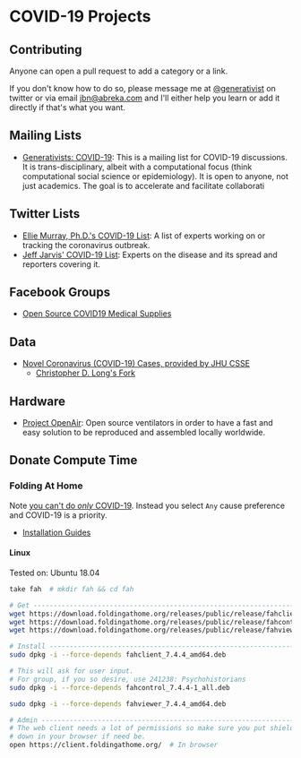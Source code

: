 # COVID-19 Projects

## Contributing

Anyone can open a pull request to add a category or a link.

If you don't know how to do so, please message me at
[@generativist](https://twitter.com/generativist) on twitter or
via email [jbn@abreka.com](mailto:jbn@abreka.com) and I'll either
help you learn or add it directly if that's what you want.

## Mailing Lists

- [Generativists: COVID-19](http://generativists.com/postorius/lists/covid-19.generativists.com/): This is a mailing list for COVID-19 discussions. It is trans-disciplinary, albeit with a computational focus (think computational social science or epidemiology). It is open to anyone, not just academics. The goal is to accelerate and facilitate collaborati

## Twitter Lists

- [Ellie Murray, Ph.D.'s COVID-19 List](https://twitter.com/i/lists/1220869298631200769): A list of experts working on or tracking the coronavirus outbreak.  
- [Jeff Jarvis' COVID-19 List](https://twitter.com/i/lists/1237834151694303234): Experts on the disease and its spread and reporters covering it.

## Facebook Groups

- [Open Source COVID19 Medical Supplies](https://www.facebook.com/groups/670932227050506/)

## Data

- [Novel Coronavirus (COVID-19) Cases, provided by JHU CSSE](https://github.com/CSSEGISandData/COVID-19)
	- [Christopher D. Long's Fork](https://github.com/octonion/COVID-19)

## Hardware

- [Project OpenAir](https://www.projectopenair.org/): Open source ventilators in order to have a fast and easy solution to be reproduced and assembled locally worldwide.

## Donate Compute Time

### Folding At Home

Note [you can't do *only* COVID-19](https://foldingforum.org/viewtopic.php?f=24&t=32463).
Instead you select `Any` cause preference and COVID-19 is a priority.

- [Installation Guides](https://foldingathome.org/support/faq/installation-guides/)

#### Linux

Tested on: Ubuntu 18.04

```bash
take fah  # mkdir fah && cd fah

# Get -------------------------------------------------------------------------
wget https://download.foldingathome.org/releases/public/release/fahclient/debian-testing-64bit/v7.4/fahclient_7.4.4_amd64.deb
wget https://download.foldingathome.org/releases/public/release/fahcontrol/debian-testing-64bit/v7.4/fahcontrol_7.4.4-1_all.deb
wget https://download.foldingathome.org/releases/public/release/fahviewer/debian-testing-64bit/v7.4/fahviewer_7.4.4_amd64.deb

# Install ---------------------------------------------------------------------
sudo dpkg -i --force-depends fahclient_7.4.4_amd64.deb

# This will ask for user input.
# For group, if you so desire, use 241238: Psychohistorians
sudo dpkg -i --force-depends fahcontrol_7.4.4-1_all.deb

sudo dpkg -i --force-depends fahviewer_7.4.4_amd64.deb

# Admin ----------------------------------------------------------------------
# The web client needs a lot of permissions so make sure you put shields
# down in your browser if need be.
open https://client.foldingathome.org/  # In browser
```

